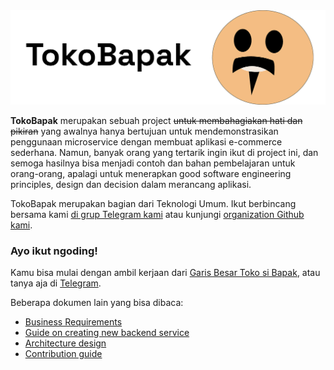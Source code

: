 <img src="https://raw.githubusercontent.com/TokoBapak/.github/master/profile/header.png" width="1000px" />

**TokoBapak** merupakan sebuah project ~~untuk membahagiakan hati dan pikiran~~ yang awalnya hanya
bertujuan untuk mendemonstrasikan penggunaan microservice dengan membuat aplikasi e-commerce sederhana.
Namun, banyak orang yang tertarik ingin ikut di project ini, dan semoga hasilnya bisa menjadi
contoh dan bahan pembelajaran untuk orang-orang, apalagi untuk menerapkan good software engineering principles,
design dan decision dalam merancang aplikasi.

TokoBapak merupakan bagian dari Teknologi Umum. Ikut berbincang bersama kami
[di grup Telegram kami](https://t.me/teknologi_umum_v2) atau kunjungi
[organization Github kami](https://github.com/teknologi-umum/).

### Ayo ikut ngoding!

Kamu bisa mulai dengan ambil kerjaan dari [Garis Besar Toko si Bapak](https://github.com/orgs/TokoBapak/projects/1/views/1),
atau tanya aja di [Telegram]((https://t.me/teknologi_umum_v2)).

Beberapa dokumen lain yang bisa dibaca:

* [Business Requirements](./BUSINESS_REQUIREMENTS.md)
* [Guide on creating new backend service](./NEW_SERVICE.md)
* [Architecture design](./ARCHITECTURE.md)
* [Contribution guide](./CONTRIBUTING.md)